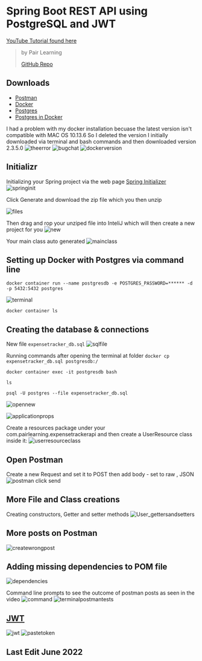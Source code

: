 # Spring Boot REST API using PostgreSQL and JWT
[YouTube Tutorial found here](https://www.youtube.com/playlist?list=PLWieu6NbbqTwwYwylgXmmKVX1ZWsUVx8m) 
> by Pair Learning
> 
> [GitHub Repo](https://github.com/pairlearning/expense-tracker-api)


## Downloads 
- [Postman](https://www.postman.com) 
- [Docker](https://www.docker.com) 
- [Postgres](https://postgresapp.com)
- [Postgres in Docker](https://hub.docker.com/_/postgres)

I had a problem with my docker installation becuase the latest version isn't compatible with MAC OS 10.13.6
So I deleted the version I initially downloaded via terminal and bash commands and then downloaded version 2.3.5.0 
![theerror](https://user-images.githubusercontent.com/83961643/174754064-06a9796f-11f5-46bd-b527-e41103258d04.jpeg)
![bugchat](https://user-images.githubusercontent.com/83961643/174754073-aa188ce3-8ee7-47b9-b2fd-6ba0c56ba8a1.jpeg)
![dockerversion](https://user-images.githubusercontent.com/83961643/174754079-ca328a5d-6158-4076-9e91-39e43cdced1e.jpeg)

## Initializr 
Initializing your Spring project via the web page [Spring Initializer](https://start.spring.io)
![springinit](https://user-images.githubusercontent.com/83961643/175000705-d25334fd-d332-448c-b23d-14aadd84cff9.jpeg)

Click Generate and download the zip file which you then unzip 

![files](https://user-images.githubusercontent.com/83961643/175003515-9f0b0689-b419-4712-8a41-e6bf6b49f8c6.jpeg)

Then drag and rop your unziped file into InteliJ which will then create a new project for you 
![new](https://user-images.githubusercontent.com/83961643/175003934-e68cf768-084c-4078-aff4-2463253f410a.jpeg)

Your main class auto generated
![mainclass](https://user-images.githubusercontent.com/83961643/175004377-aa35872c-d186-4bfe-8571-bfbf9ea4ea9c.jpeg)



## Setting up Docker with Postgres via command line

` docker container run --name postgresdb -e POSTGRES_PASSWORD=****** -d -p 5432:5432 postgres `

![terminal](https://user-images.githubusercontent.com/83961643/175002592-dc073636-c988-46a5-8b66-88bee490945c.jpeg)

` docker container ls `


## Creating the database & connections 
New file `expensetracker_db.sql`
![sqlfile](https://user-images.githubusercontent.com/83961643/175011614-418efc0e-59b3-4ef9-8db0-f733d9efa523.jpeg)

Running commands after opening the terminal at folder 
`docker cp expensetracker_db.sql postgresdb:/`

`docker container exec -it postgresdb bash`

`ls`

`psql -U postgres --file expensetracker_db.sql`


![opennew](https://user-images.githubusercontent.com/83961643/175016787-ccc63457-035d-40fb-9e0b-e389a200c0e1.jpeg)


![applicationprops](https://user-images.githubusercontent.com/83961643/175018025-a59fcc9e-5a03-4b9f-8db7-4ce15c06e983.jpeg)


Create a resources package under your com.pairlearning.expensetrackerapi and then create a UserResource class inside it: 
![userresourceclass](https://user-images.githubusercontent.com/83961643/175019953-94c1b035-1bfe-4e57-a7fa-31ba21bc6fab.jpeg)


## Open Postman  
Create a new Request and set it to POST 
then add body - set to raw , JSON 
![postman](https://user-images.githubusercontent.com/83961643/175246726-9f73bd31-98b2-4670-ae7c-536bff9a4310.jpeg)
click send 

## More File and Class creations
Creating constructors, Getter and setter methods
![User_gettersandsetters](https://user-images.githubusercontent.com/83961643/175307574-ebc402ab-9de1-4fd5-88ee-55e1e85b4e18.jpeg)


## More posts on Postman 
![createwrongpost](https://user-images.githubusercontent.com/83961643/175343616-adbda3cd-a6ea-40d5-852e-0163a75446cd.jpeg)


## Adding missing dependencies to POM file 
![dependencies](https://user-images.githubusercontent.com/83961643/175343704-3e6f52af-b948-4a8f-88af-9256928ea109.jpeg)

Command line prompts to see the outcome of postman posts as seen in the video 
![command](https://user-images.githubusercontent.com/83961643/175343889-df3c84e6-ca81-4140-9084-2ae7fd8e4568.jpeg)
![terminalpostmantests](https://user-images.githubusercontent.com/83961643/175351007-27516b96-262a-4e27-bb32-8dd5ad641a5e.jpeg)



## [JWT](https://jwt.io)
![jwt](https://user-images.githubusercontent.com/83961643/175350990-f921ee89-19b3-47ba-ad8f-f8147f04b314.jpeg)
![pastetoken](https://user-images.githubusercontent.com/83961643/175351033-915d4c25-9301-4b74-90ef-bd0324442252.jpeg)


## Last Edit June 2022
